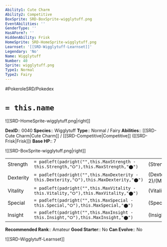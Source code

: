 ```yaml
---
Ability1: Cute Charm
Ability2: Competitive
BoxSprite: SRD-BoxSprite-wigglytuff.png
EventAbilities: ''
GenderType: ''
HasAForm?: ''
HiddenAbility: Frisk
HomeSprite: SRD-HomeSprite-wigglytuff.png
Learnset: '[[SRD-Wigglytuff-Learnset]]'
Legendary: 'No'
Name: Wigglytuff
Number: 40
Sprite: wigglytuff.png
Type1: Normal
Type2: Fairy
---
```


#PokeroleSRD/Pokedex

# `= this.name`

![[SRD-HomeSprite-wigglytuff.png|right]]

**DexID**:: 0040
**Species**:: Wigglytuff
**Type**:: Normal / Fairy
**Abilities**:: [[SRD-Cute Charm|Cute Charm]] / [[SRD-Competitive|Competitive]] ([[SRD-Frisk|Frisk]])
**Base HP**:: 7

![[SRD-BoxSprite-wigglytuff.png|right]]

|           |                                                                                        |                                          |
| --------- | -------------------------------------------------------------------------------------- | ---------------------------------------- |
| Strength  | `= padleft(padright("",this.MaxStrength - this.Strength,"⭘"),this.MaxStrength,"⬤")`    | (Strength::2)/(MaxStrength::5)   |
| Dexterity | `= padleft(padright("",this.MaxDexterity - this.Dexterity,"⭘"),this.MaxDexterity,"⬤")` | (Dexterity:: 2)/(MaxDexterity::4) |
| Vitality  | `= padleft(padright("",this.MaxVitality - this.Vitality,"⭘"),this.MaxVitality,"⬤")`    | (Vitality::2)/(MaxVitality::4)   |
| Special   | `= padleft(padright("",this.MaxSpecial - this.Special,"⭘"),this.MaxSpecial,"⬤")`       | (Special::2)/(MaxSpecial::5)     |
| Insight   | `= padleft(padright("",this.MaxInsight - this.Insight,"⭘"),this.MaxInsight,"⬤")`       | (Insight::2)/(MaxInsight::4)     |

**Recommended Rank**:: Amateur
**Good Starter**:: No
**Can Evolve**:: No

![[SRD-Wigglytuff-Learnset]]